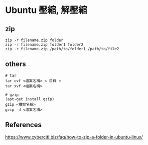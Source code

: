 # Ubuntu 壓縮, 解壓縮

## zip

```shell
zip -r filename.zip folder
zip -r filename.zip folder1 folder2
zip -r filename.zip /path/to/folder1 /path/to/file2
```

## others

```shell
# tar
tar cvf <檔案名稱> < 目錄 >  
tar xvf <檔案名稱>

# gzip
(apt-get install gzip)
gzip <檔案名稱>  
gzip -d <檔案名稱>  
```

## References

https://www.cyberciti.biz/faq/how-to-zip-a-folder-in-ubuntu-linux/